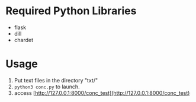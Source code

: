 # Required Python Libraries
* flask
* dill
* chardet

# Usage
1. Put text files in the directory "txt/"
2. ```python3 conc.py``` to launch.
3. access [http://127.0.0.1:8000/conc_test](http://127.0.0.1:8000/conc_test)
